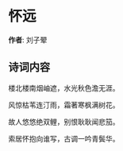 # 怀远

**作者**: 刘子翚

## 诗词内容

楼北楼南烟岫遮，水光秋色澹无涯。

风惊枯苇连汀雨，霜著寒枫满树花。

故人悠悠绝双鲤，别恨耿耿闻悲笳。

索居怀抱向谁写，古调一吟青鬓华。

